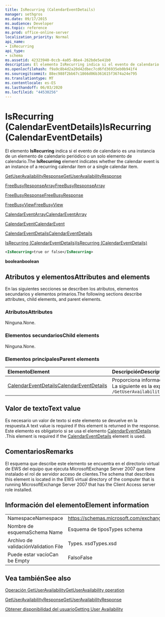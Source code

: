 ```yaml
---
title: IsRecurring (CalendarEventDetails)
manager: sethgros
ms.date: 09/17/2015
ms.audience: Developer
ms.topic: reference
ms.prod: office-online-server
localization_priority: Normal
api_name:
- IsRecurring
api_type:
- schema
ms.assetid: 42323940-0ccb-4a05-86e4-262bde5e41b0
description: El elemento IsRecurring indica si el evento de calendario es una instancia de un elemento de calendario periódico o un solo elemento de calendario.
ms.openlocfilehash: f9a9c8b4d2a20d42dbec7cd6fd36935eb0b941f4
ms.sourcegitcommit: 88ec988f2bb67c1866d06b361615f3674a24e795
ms.translationtype: MT
ms.contentlocale: es-ES
ms.lasthandoff: 06/03/2020
ms.locfileid: "44530256"
---
```

# <a name="isrecurring-calendareventdetails"></a><span data-ttu-id="eabee-103">IsRecurring (CalendarEventDetails)</span><span class="sxs-lookup"><span data-stu-id="eabee-103">IsRecurring (CalendarEventDetails)</span></span>

<span data-ttu-id="eabee-104">El elemento **IsRecurring** indica si el evento de calendario es una instancia de un elemento de calendario periódico o un solo elemento de calendario.</span><span class="sxs-lookup"><span data-stu-id="eabee-104">The **IsRecurring** element indicates whether the calendar event is an instance of a recurring calendar item or a single calendar item.</span></span> 
  
[<span data-ttu-id="eabee-105">GetUserAvailabilityResponse</span><span class="sxs-lookup"><span data-stu-id="eabee-105">GetUserAvailabilityResponse</span></span>](getuseravailabilityresponse.md)
  
[<span data-ttu-id="eabee-106">FreeBusyResponseArray</span><span class="sxs-lookup"><span data-stu-id="eabee-106">FreeBusyResponseArray</span></span>](freebusyresponsearray.md)
  
[<span data-ttu-id="eabee-107">FreeBusyResponse</span><span class="sxs-lookup"><span data-stu-id="eabee-107">FreeBusyResponse</span></span>](freebusyresponse.md)
  
[<span data-ttu-id="eabee-108">FreeBusyView</span><span class="sxs-lookup"><span data-stu-id="eabee-108">FreeBusyView</span></span>](freebusyview.md)
  
[<span data-ttu-id="eabee-109">CalendarEventArray</span><span class="sxs-lookup"><span data-stu-id="eabee-109">CalendarEventArray</span></span>](calendareventarray.md)
  
[<span data-ttu-id="eabee-110">CalendarEvent</span><span class="sxs-lookup"><span data-stu-id="eabee-110">CalendarEvent</span></span>](calendarevent.md)
  
[<span data-ttu-id="eabee-111">CalendarEventDetails</span><span class="sxs-lookup"><span data-stu-id="eabee-111">CalendarEventDetails</span></span>](calendareventdetails.md)
  
[<span data-ttu-id="eabee-112">IsRecurring (CalendarEventDetails)</span><span class="sxs-lookup"><span data-stu-id="eabee-112">IsRecurring (CalendarEventDetails)</span></span>](isrecurring-calendareventdetails.md)
  
```xml
<IsRecurring>true or false</IsRecurring>
```

 <span data-ttu-id="eabee-113">**boolean**</span><span class="sxs-lookup"><span data-stu-id="eabee-113">**boolean**</span></span>
## <a name="attributes-and-elements"></a><span data-ttu-id="eabee-114">Atributos y elementos</span><span class="sxs-lookup"><span data-stu-id="eabee-114">Attributes and elements</span></span>

<span data-ttu-id="eabee-115">En las siguientes secciones se describen los atributos, elementos secundarios y elementos primarios.</span><span class="sxs-lookup"><span data-stu-id="eabee-115">The following sections describe attributes, child elements, and parent elements.</span></span>
  
### <a name="attributes"></a><span data-ttu-id="eabee-116">Atributos</span><span class="sxs-lookup"><span data-stu-id="eabee-116">Attributes</span></span>

<span data-ttu-id="eabee-117">Ninguna.</span><span class="sxs-lookup"><span data-stu-id="eabee-117">None.</span></span>
  
### <a name="child-elements"></a><span data-ttu-id="eabee-118">Elementos secundarios</span><span class="sxs-lookup"><span data-stu-id="eabee-118">Child elements</span></span>

<span data-ttu-id="eabee-119">Ninguna.</span><span class="sxs-lookup"><span data-stu-id="eabee-119">None.</span></span>
  
### <a name="parent-elements"></a><span data-ttu-id="eabee-120">Elementos principales</span><span class="sxs-lookup"><span data-stu-id="eabee-120">Parent elements</span></span>

|<span data-ttu-id="eabee-121">**Elemento**</span><span class="sxs-lookup"><span data-stu-id="eabee-121">**Element**</span></span>|<span data-ttu-id="eabee-122">**Descripción**</span><span class="sxs-lookup"><span data-stu-id="eabee-122">**Description**</span></span>|
|:-----|:-----|
|[<span data-ttu-id="eabee-123">CalendarEventDetails</span><span class="sxs-lookup"><span data-stu-id="eabee-123">CalendarEventDetails</span></span>](calendareventdetails.md) <br/> |<span data-ttu-id="eabee-124">Proporciona información adicional acerca de un evento de calendario.</span><span class="sxs-lookup"><span data-stu-id="eabee-124">Provides additional information about a calendar event.</span></span>  <br/> <span data-ttu-id="eabee-125">La siguiente es la expresión XPath a este elemento:</span><span class="sxs-lookup"><span data-stu-id="eabee-125">The following is the XPath expression to this element:</span></span>  <br/>  `/GetUserAvailabilityResponse/FreeBusyResponseArray/FreeBusyResponse/FreeBusyView/CalendarEventArray/CalendarEvent[i]/CalendarEventDetails` <br/> |
   
## <a name="text-value"></a><span data-ttu-id="eabee-126">Valor de texto</span><span class="sxs-lookup"><span data-stu-id="eabee-126">Text value</span></span>

<span data-ttu-id="eabee-127">Es necesario un valor de texto si este elemento se devuelve en la respuesta.</span><span class="sxs-lookup"><span data-stu-id="eabee-127">A text value is required if this element is returned in the response.</span></span> <span data-ttu-id="eabee-128">Este elemento es obligatorio si se usa el elemento [CalendarEventDetails](calendareventdetails.md) .</span><span class="sxs-lookup"><span data-stu-id="eabee-128">This element is required if the [CalendarEventDetails](calendareventdetails.md) element is used.</span></span> 
  
## <a name="remarks"></a><span data-ttu-id="eabee-129">Comentarios</span><span class="sxs-lookup"><span data-stu-id="eabee-129">Remarks</span></span>

<span data-ttu-id="eabee-130">El esquema que describe este elemento se encuentra en el directorio virtual de EWS del equipo que ejecuta MicrosoftExchange Server 2007 que tiene instalado el rol de servidor acceso de clientes.</span><span class="sxs-lookup"><span data-stu-id="eabee-130">The schema that describes this element is located in the EWS virtual directory of the computer that is running MicrosoftExchange Server 2007 that has the Client Access server role installed.</span></span>
  
## <a name="element-information"></a><span data-ttu-id="eabee-131">Información del elemento</span><span class="sxs-lookup"><span data-stu-id="eabee-131">Element information</span></span>

|||
|:-----|:-----|
|<span data-ttu-id="eabee-132">Namespace</span><span class="sxs-lookup"><span data-stu-id="eabee-132">Namespace</span></span>  <br/> |https://schemas.microsoft.com/exchange/services/2006/types  <br/> |
|<span data-ttu-id="eabee-133">Nombre de esquema</span><span class="sxs-lookup"><span data-stu-id="eabee-133">Schema Name</span></span>  <br/> |<span data-ttu-id="eabee-134">Esquema de tipos</span><span class="sxs-lookup"><span data-stu-id="eabee-134">Types schema</span></span>  <br/> |
|<span data-ttu-id="eabee-135">Archivo de validación</span><span class="sxs-lookup"><span data-stu-id="eabee-135">Validation File</span></span>  <br/> |<span data-ttu-id="eabee-136">Types. xsd</span><span class="sxs-lookup"><span data-stu-id="eabee-136">Types.xsd</span></span>  <br/> |
|<span data-ttu-id="eabee-137">Puede estar vacío</span><span class="sxs-lookup"><span data-stu-id="eabee-137">Can be Empty</span></span>  <br/> |<span data-ttu-id="eabee-138">Falso</span><span class="sxs-lookup"><span data-stu-id="eabee-138">False</span></span>  <br/> |
   
## <a name="see-also"></a><span data-ttu-id="eabee-139">Vea también</span><span class="sxs-lookup"><span data-stu-id="eabee-139">See also</span></span>



[<span data-ttu-id="eabee-140">Operación GetUserAvailability</span><span class="sxs-lookup"><span data-stu-id="eabee-140">GetUserAvailability operation</span></span>](getuseravailability-operation.md)
  
[<span data-ttu-id="eabee-141">GetUserAvailabilityResponse</span><span class="sxs-lookup"><span data-stu-id="eabee-141">GetUserAvailabilityResponse</span></span>](getuseravailabilityresponse.md)


[<span data-ttu-id="eabee-142">Obtener disponibilidad del usuario</span><span class="sxs-lookup"><span data-stu-id="eabee-142">Getting User Availability</span></span>](https://msdn.microsoft.com/library/d4133fcb-9b0f-4e6b-aadf-a389da83516a%28Office.15%29.aspx)

